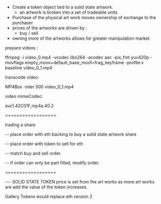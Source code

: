 * Create a token object tied to a solid state artwork.
    * an artwork is broken into a set of tradeable units 
* Purchase of the physical art work moves ownership of exchange to the purchaser
* prices of the artworks are driven by :
    * buy / sell
* owning more of the artworks allows for greater manipulation market


prepare videos :

ffmpeg -i video_0.mp4 -vcodec libx264 -acodec aac -pix_fmt yuv420p -movflags empty_moov+default_base_moof+frag_keyframe -profile:v baseline video_0_1.mp4


transcode video:

MP4Box -inter 500 video_0_1.mp4


video mimeCodec:

avc1.42C01F,mp4a.40.2


==================

trading a share

-- place order with eth backing to buy a solid state artwork share

-- place order with token to sell for eth

-- match buy and sell order.

-- if order can only be part filled, modify order.

==================


--- SOLID STATE TOKEN price is set from the art works as more art works are add the value of the token increases.

Gallery Tokens would replace eth version 2


